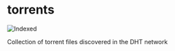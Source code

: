 torrents 
========
![Indexed](https://img.shields.io/badge/indexed-232013-blue)

Collection of torrent files discovered in the DHT network
